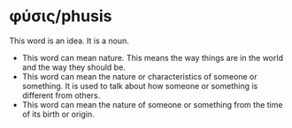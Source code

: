 # φύσις/phusis
This word is an idea. It is a noun.
* This word can mean nature. This means the way things are in the world and the way they should be.
* This word can mean the nature or characteristics of someone or something. It is used to talk about  how someone or something is different from others.
* This word can mean the nature of someone or something from the time of its birth or origin.
